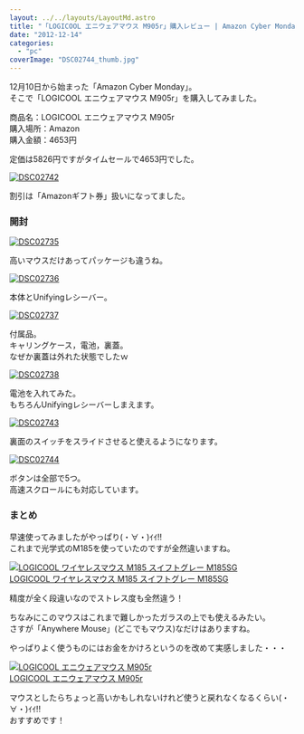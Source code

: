 ```yaml
---
layout: ../../layouts/LayoutMd.astro
title: "「LOGICOOL エニウェアマウス M905r」購入レビュー | Amazon Cyber Monday"
date: "2012-12-14"
categories: 
  - "pc"
coverImage: "DSC02744_thumb.jpg"
---
```


12月10日から始まった「Amazon Cyber Monday」。  
そこで「LOGICOOL エニウェアマウス M905r」を購入してみました。

商品名：LOGICOOL エニウェアマウス M905r  
購入場所：Amazon  
購入金額：4653円

定価は5826円ですがタイムセールで4653円でした。

[![DSC02742](images/DSC02742_thumb.jpg "DSC02742")](//mizuka123.net/wp-content/uploads/2012/12/DSC02742.jpg)

割引は「Amazonギフト券」扱いになってました。

### 開封

[![DSC02735](images/DSC02735_thumb.jpg "DSC02735")](//mizuka123.net/wp-content/uploads/2012/12/DSC02735.jpg)

高いマウスだけあってパッケージも違うね。

[![DSC02736](images/DSC02736_thumb.jpg "DSC02736")](//mizuka123.net/wp-content/uploads/2012/12/DSC02736.jpg)

本体とUnifyingレシーバー。

[![DSC02737](images/DSC02737_thumb.jpg "DSC02737")](//mizuka123.net/wp-content/uploads/2012/12/DSC02737.jpg)

付属品。  
キャリングケース，電池，裏蓋。  
なぜか裏蓋は外れた状態でしたｗ

[![DSC02738](images/DSC02738_thumb.jpg "DSC02738")](//mizuka123.net/wp-content/uploads/2012/12/DSC02738.jpg)

電池を入れてみた。  
もちろんUnifyingレシーバーしまえます。

[![DSC02743](images/DSC02743_thumb.jpg "DSC02743")](//mizuka123.net/wp-content/uploads/2012/12/DSC02743.jpg)

裏面のスイッチをスライドさせると使えるようになります。

[![DSC02744](images/DSC02744_thumb.jpg "DSC02744")](//mizuka123.net/wp-content/uploads/2012/12/DSC02744.jpg)

ボタンは全部で5つ。  
高速スクロールにも対応しています。

### まとめ

早速使ってみましたがやっぱり(・∀・)ｲｲ!!  
これまで光学式のM185を使っていたのですが全然違いますね。

[![LOGICOOL ワイヤレスマウス M185 スイフトグレー M185SG](images/41BpBV2dwHL._SL160_.jpg)  
LOGICOOL ワイヤレスマウス M185 スイフトグレー M185SG  
](https://www.amazon.co.jp/exec/obidos/ASIN/B005EUU1NW/mizuka123-22/ref=nosim)

精度が全く段違いなのでストレス度も全然違う！

ちなみにこのマウスはこれまで難しかったガラスの上でも使えるみたい。  
さすが「Anywhere Mouse」(どこでもマウス)なだけはありますね。

やっぱりよく使うものにはお金をかけろというのを改めて実感しました・・・

[![LOGICOOL エニウェアマウス M905r](images/41-qeUXHEbL._SL160_.jpg)  
LOGICOOL エニウェアマウス M905r  
](https://www.amazon.co.jp/exec/obidos/ASIN/B007SRJQLW/mizuka123-22/ref=nosim)

マウスとしたらちょっと高いかもしれないけれど使うと戻れなくなるくらい(・∀・)ｲｲ!!  
おすすめです！
